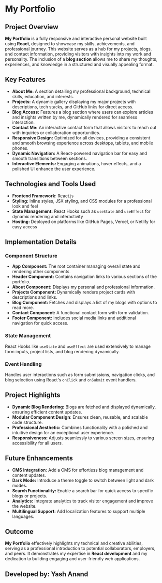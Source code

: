 
<h1>My Portfolio</h1>

   <h2>Project Overview</h2>
    <p>
        <strong>My Portfolio</strong> is a fully responsive and interactive personal website built using <strong>React</strong>, designed to showcase my skills, achievements, and professional journey. This website serves as a hub for my projects, blogs, and contact information, providing visitors with insights into my work and personality. The inclusion of a <strong>blog section</strong> allows me to share my thoughts, experiences, and knowledge in a structured and visually appealing format.
    </p>

   <h2>Key Features</h2>
    <ul>
        <li><strong>About Me:</strong> A section detailing my professional background, technical skills, education, and interests.</li>
        <li><strong>Projects:</strong> A dynamic gallery displaying my major projects with descriptions, tech stacks, and GitHub links for direct access.</li>
        <li><strong>Blog Access:</strong> Features a blog section where users can explore articles and insights written by me, dynamically rendered for seamless interaction.</li>
        <li><strong>Contact Me:</strong> An interactive contact form that allows visitors to reach out with inquiries or collaboration opportunities.</li>
        <li><strong>Responsive Design:</strong> Optimized for all devices, providing a consistent and smooth browsing experience across desktops, tablets, and mobile phones.</li>
        <li><strong>Dynamic Navigation:</strong> A React-powered navigation bar for easy and smooth transitions between sections.</li>
        <li><strong>Interactive Elements:</strong> Engaging animations, hover effects, and a polished UI enhance the user experience.</li>
    </ul>

   <h2>Technologies and Tools Used</h2>
    <ul>
        <li><strong>Frontend Framework:</strong> React.js</li>
        <li><strong>Styling:</strong> Inline styles, JSX styling, and CSS modules for a professional look and feel</li>
        <li><strong>State Management:</strong> React Hooks such as <code>useState</code> and <code>useEffect</code> for dynamic rendering and interactivity</li>
        <li><strong>Hosting:</strong> Deployed on platforms like GitHub Pages, Vercel, or Netlify for easy access</li>
    </ul>

   <h2>Implementation Details</h2>
    <h3>Component Structure</h3>
    <ul>
        <li><strong>App Component:</strong> The root container managing overall state and rendering other components.</li>
        <li><strong>Header Component:</strong> Contains navigation links to various sections of the portfolio.</li>
        <li><strong>About Component:</strong> Displays my personal and professional information.</li>
        <li><strong>Projects Component:</strong> Dynamically renders project cards with descriptions and links.</li>
        <li><strong>Blog Component:</strong> Fetches and displays a list of my blogs with options to read more.</li>
        <li><strong>Contact Component:</strong> A functional contact form with form validation.</li>
        <li><strong>Footer Component:</strong> Includes social media links and additional navigation for quick access.</li>
    </ul>
    <h3>State Management</h3>
    <p>
        React Hooks like <code>useState</code> and <code>useEffect</code> are used extensively to manage form inputs, project lists, and blog rendering dynamically.
    </p>
    <h3>Event Handling</h3>
    <p>
        Handles user interactions such as form submissions, navigation clicks, and blog selection using React's <code>onClick</code> and <code>onSubmit</code> event handlers.
    </p>
    <h2>Project Highlights</h2>
    <ul>
        <li><strong>Dynamic Blog Rendering:</strong> Blogs are fetched and displayed dynamically, ensuring efficient content updates.</li>
        <li><strong>Modular Component Design:</strong> Ensures clean, reusable, and scalable code structure.</li>
        <li><strong>Professional Aesthetic:</strong> Combines functionality with a polished and intuitive design for an exceptional user experience.</li>
        <li><strong>Responsiveness:</strong> Adjusts seamlessly to various screen sizes, ensuring accessibility for all users.</li>
    </ul>
    <h2>Future Enhancements</h2>
    <ul>
        <li><strong>CMS Integration:</strong> Add a CMS for effortless blog management and content updates.</li>
        <li><strong>Dark Mode:</strong> Introduce a theme toggle to switch between light and dark modes.</li>
        <li><strong>Search Functionality:</strong> Enable a search bar for quick access to specific blogs or projects.</li>
        <li><strong>Analytics:</strong> Integrate analytics to track visitor engagement and improve the website.</li>
        <li><strong>Multilingual Support:</strong> Add localization features to support multiple languages.</li>
    </ul>
    <h2>Outcome</h2>
    <p>
        <strong>My Portfolio</strong> effectively highlights my technical and creative abilities, serving as a professional introduction to potential collaborators, employers, and peers. It demonstrates my expertise in <strong>React development</strong> and my dedication to building engaging and user-friendly web applications.
    </p>


<h2>Developed by: Yash Anand </h2>

 
